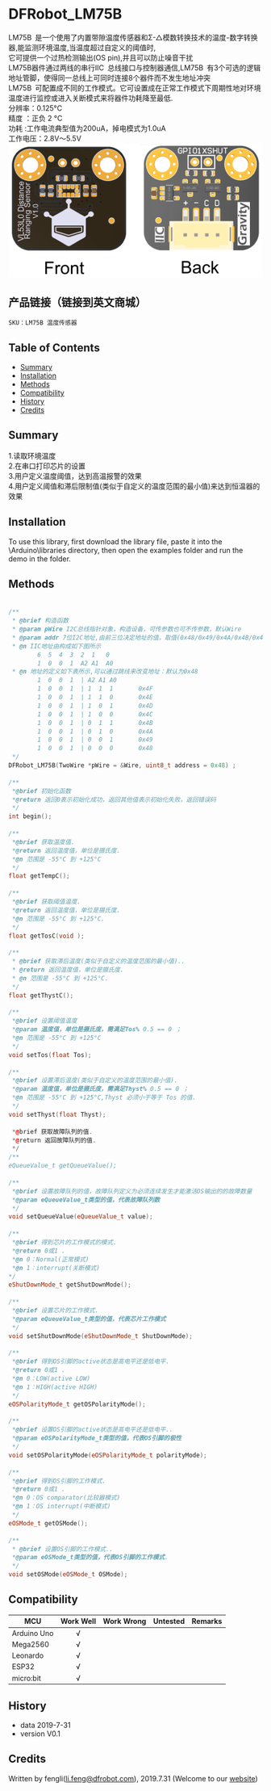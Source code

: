 # DFRobot_LM75B
LM75B 是一个使用了内置带隙温度传感器和Σ-△模数转换技术的温度-数字转换器,能监测环境温度,当温度超过自定义的阈值时,<br>
它可提供一个过热检测输出(OS pin),并且可以防止噪音干扰<br>
LM75B器件通过两线的串行IIC 总线接口与控制器通信,LM75B 有3个可选的逻辑地址管脚，使得同一总线上可同时连接8个器件而不发生地址冲突<br>
LM75B 可配置成不同的工作模式。它可设置成在正常工作模式下周期性地对环境温度进行监控或进入关断模式来将器件功耗降至最低.<br>
  分辨率：0.125°C <br>
  精度  ：正负 2 °C <br>
  功耗  :工作电流典型值为200uA，掉电模式为1.0uA<br>
  工作电压：2.8V～5.5V<br>
![正反面svg效果图](https://github.com/ouki-wang/DFRobot_Sensor/raw/master/resources/images/SEN0245svg1.png)

## 产品链接（链接到英文商城）
    SKU：LM75B 温度传感器
   
## Table of Contents

* [Summary](#summary)
* [Installation](#installation)
* [Methods](#methods)
* [Compatibility](#compatibility)
* [History](#history)
* [Credits](#credits)

## Summary

   1.读取环境温度<br>
   2.在串口打印芯片的设置<br>
   3.用户定义温度阈值，达到高温报警的效果<br>
   4.用户定义阈值和滞后限制值(类似于自定义的温度范围的最小值)来达到恒温器的效果<br>

## Installation

To use this library, first download the library file, paste it into the \Arduino\libraries directory, then open the examples folder and run the demo in the folder.

## Methods

```C++
    
/**
 * @brief 构造函数
 * @param pWire I2C总线指针对象，构造设备，可传参数也可不传参数，默认Wire
 * @param addr 7位I2C地址,由前三位决定地址的值，取值(0x48/0x49/0x4A/0x4B/0x4C/0x4D/0x4E/0x4F)默认0x48
 * @n IIC地址由构成如下图所示
        6  5  4  3  2  1   0
        1  0  0  1  A2 A1  A0
 * @n 地址的定义如下表所示,可以通过跳线来改变地址：默认为0x48
        1  0  0  1  | A2 A1 A0
        1  0  0  1  | 1  1  1       0x4F
        1  0  0  1  | 1  1  0       0x4E
        1  0  0  1  | 1  0  1       0x4D
        1  0  0  1  | 1  0  0       0x4C
        1  0  0  1  | 0  1  1       0x4B
        1  0  0  1  | 0  1  0       0x4A
        1  0  0  1  | 0  0  1       0x49
        1  0  0  1  | 0  0  0       0x48
 */
DFRobot_LM75B(TwoWire *pWire = &Wire, uint8_t address = 0x48) ;

/**
 *@brief 初始化函数
 *@return 返回0表示初始化成功，返回其他值表示初始化失败，返回错误码
 */
int begin();

/**
 *@brief 获取温度值.
 *@return 返回温度值，单位是摄氏度.
 *@n 范围是 -55°C 到 +125°C
 */
float getTempC();

/**
 *@brief 获取阈值温度.
 *@return 返回温度值，单位是摄氏度.
 *@n 范围是 -55°C 到 +125°C.
 */
float getTosC(void );

/**
 * @brief 获取滞后温度(类似于自定义的温度范围的最小值)..
 * @return 返回温度值，单位是摄氏度.
 * @n 范围是 -55°C 到 +125°C.
 */
float getThystC();

/**
 *@brief 设置阈值温度
 *@param 温度值，单位是摄氏度，需满足Tos% 0.5 == 0 ；
 *@n 范围是 -55°C 到 +125°C
 */
void setTos(float Tos);

/**
 *@brief 设置滞后温度(类似于自定义的温度范围的最小值).
 *@param 温度值，单位是摄氏度，需满足Thyst% 0.5 == 0 ；
 *@n 范围是 -55°C 到 +125°C,Thyst 必须小于等于 Tos 的值.
 */
void setThyst(float Thyst);

 *@brief 获取故障队列的值.
 *@return 返回故障队列的值.
 */
/**
eQueueValue_t getQueueValue();

/**
 *@brief 设置故障队列的值，故障队列定义为必须连续发生才能激活OS输出的的故障数量
 *@param eQueueValue_t类型的值，代表故障队列数
 */
void setQueueValue(eQueueValue_t value);

/**
 *@brief 得到芯片的工作模式的模式.
 *@return 0或1 .
 *@n 0：Normal(正常模式)
 *@n 1：interrupt(关断模式)
*/
eShutDownMode_t getShutDownMode();

/**
 *@brief 设置芯片的工作模式.
 *@param eQueueValue_t类型的值，代表芯片工作模式
 */
void setShutDownMode(eShutDownMode_t ShutDownMode);

/**
 *@brief 得到OS引脚的active状态是高电平还是低电平.
 *@return 0或1 .
 *@n 0：LOW(active LOW)
 *@n 1：HIGH(active HIGH)
 */
eOSPolarityMode_t getOSPolarityMode();

/**
 *@brief 设置OS引脚的active状态是高电平还是低电平..
 *@param eOSPolarityMode_t类型的值，代表OS引脚的极性
 */
void setOSPolarityMode(eOSPolarityMode_t polarityMode);

/**
 *@brief 得到OS引脚的工作模式.
 *@return 0或1 .
 *@n 0：OS comparator(比较器模式)
 *@n 1：OS interrupt(中断模式)
 */
eOSMode_t getOSMode();

/**
 * @brief 设置OS引脚的工作模式..
 *@param eOSMode_t类型的值，代表OS引脚的工作模式.
 */
void setOSMode(eOSMode_t OSMode);
```

## Compatibility

MCU                | Work Well    | Work Wrong   | Untested    | Remarks
------------------ | :----------: | :----------: | :---------: | -----
Arduino Uno        |      √       |              |             | 
Mega2560        |      √       |              |             | 
Leonardo        |      √       |              |             | 
ESP32        |      √       |              |             | 
micro:bit        |      √       |              |             | 


## History

- data 2019-7-31
- version V0.1


## Credits

Written by fengli(li.feng@dfrobot.com), 2019.7.31 (Welcome to our [website](https://www.dfrobot.com/))





